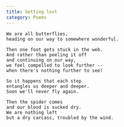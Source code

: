 ```yaml
---
title: Getting lost
category: Poems
---
```


    We are all butterflies,
    heading on our way to somewhere wonderful.

    Then one foot gets stuck in the web.
    And rather than peeling it off
    and continuing on our way,
    we feel compelled to look further --
    when there's nothing further to see!

    So it happens that each step
    entangles us deeper and deeper.
    Soon we'll never fly again.

    Then the spider comes
    and our blood is sucked dry.
    We are nothing left
    but a dry carcass, troubled by the wind.


